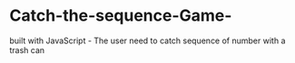 # Catch-the-sequence-Game-
built with JavaScript -  The user need to catch sequence of number  with a trash can 
